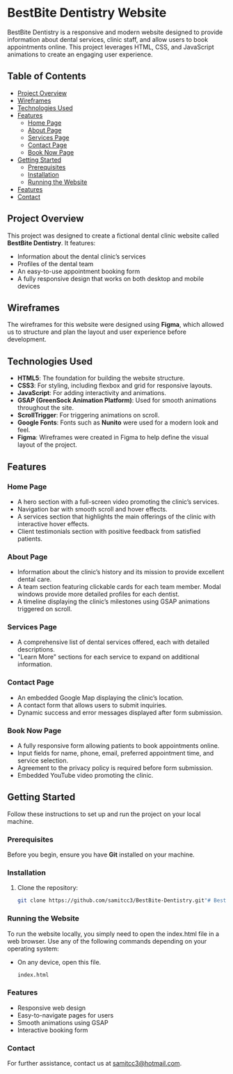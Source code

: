 # BestBite Dentistry Website

BestBite Dentistry is a responsive and modern website designed to provide information about dental services, clinic staff, and allow users to book appointments online. This project leverages HTML, CSS, and JavaScript animations to create an engaging user experience.

## Table of Contents

- [Project Overview](#project-overview)
- [Wireframes](#wireframes)
- [Technologies Used](#technologies-used)
- [Features](#features)
  - [Home Page](#home-page)
  - [About Page](#about-page)
  - [Services Page](#services-page)
  - [Contact Page](#contact-page)
  - [Book Now Page](#book-now-page)
- [Getting Started](#getting-started)
  - [Prerequisites](#prerequisites)
  - [Installation](#installation)
  - [Running the Website](#running-the-website)
- [Features](#features)
- [Contact](#contact)

## Project Overview

This project was designed to create a fictional dental clinic website called **BestBite Dentistry**. It features:
- Information about the dental clinic’s services
- Profiles of the dental team
- An easy-to-use appointment booking form
- A fully responsive design that works on both desktop and mobile devices

## Wireframes

The wireframes for this website were designed using **Figma**, which allowed us to structure and plan the layout and user experience before development.

## Technologies Used

- **HTML5**: The foundation for building the website structure.
- **CSS3**: For styling, including flexbox and grid for responsive layouts.
- **JavaScript**: For adding interactivity and animations.
- **GSAP (GreenSock Animation Platform)**: Used for smooth animations throughout the site.
- **ScrollTrigger**: For triggering animations on scroll.
- **Google Fonts**: Fonts such as **Nunito** were used for a modern look and feel.
- **Figma**: Wireframes were created in Figma to help define the visual layout of the project.

## Features

### Home Page
- A hero section with a full-screen video promoting the clinic’s services.
- Navigation bar with smooth scroll and hover effects.
- A services section that highlights the main offerings of the clinic with interactive hover effects.
- Client testimonials section with positive feedback from satisfied patients.

### About Page
- Information about the clinic’s history and its mission to provide excellent dental care.
- A team section featuring clickable cards for each team member. Modal windows provide more detailed profiles for each dentist.
- A timeline displaying the clinic’s milestones using GSAP animations triggered on scroll.

### Services Page
- A comprehensive list of dental services offered, each with detailed descriptions.
- "Learn More" sections for each service to expand on additional information.

### Contact Page
- An embedded Google Map displaying the clinic’s location.
- A contact form that allows users to submit inquiries.
- Dynamic success and error messages displayed after form submission.

### Book Now Page
- A fully responsive form allowing patients to book appointments online.
- Input fields for name, phone, email, preferred appointment time, and service selection.
- Agreement to the privacy policy is required before form submission.
- Embedded YouTube video promoting the clinic.

## Getting Started

Follow these instructions to set up and run the project on your local machine.

### Prerequisites

Before you begin, ensure you have **Git** installed on your machine.

### Installation

1. Clone the repository:
   ```bash
   git clone https://github.com/samitcc3/BestBite-Dentistry.git"# BestBite-Dentistry" 
   
### Running the Website

To run the website locally, you simply need to open the index.html file in a web browser. Use any of the following commands depending on your operating system:

- On any device, open this file.
   ```bash
   index.html

### Features
- Responsive web design
- Easy-to-navigate pages for users
- Smooth animations using GSAP
- Interactive booking form

### Contact
For further assistance, contact us at samitcc3@hotmail.com.
